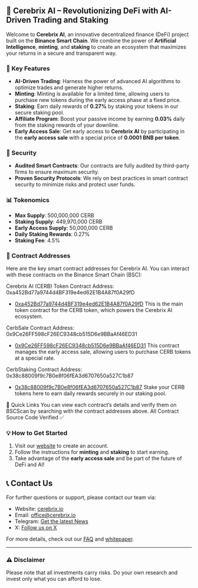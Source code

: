 ## 🧠 Cerebrix AI – Revolutionizing DeFi with AI-Driven Trading and Staking

Welcome to **Cerebrix AI**, an innovative decentralized finance (DeFi) project built on the **Binance Smart Chain**. We combine the power of **Artificial Intelligence**, **minting**, and **staking** to create an ecosystem that maximizes your returns in a secure and transparent way.

### 🚀 Key Features

- **AI-Driven Trading**: Harness the power of advanced AI algorithms to optimize trades and generate higher returns.
- **Minting**: Minting is available for a limited time, allowing users to purchase new tokens during the early access phase at a fixed price.
- **Staking**: Earn daily rewards of **0.27%** by staking your tokens in our secure staking pool.
- **Affiliate Program**: Boost your passive income by earning **0.03%** daily from the staking rewards of your downline.
- **Early Access Sale**: Get early access to **Cerebrix AI** by participating in the **early access sale** with a special price of **0.0001 BNB per token**.

### 🔐 Security

- **Audited Smart Contracts**: Our contracts are fully audited by third-party firms to ensure maximum security.
- **Proven Security Protocols**: We rely on best practices in smart contract security to minimize risks and protect user funds.

### 📊 Tokenomics

- **Max Supply**: 500,000,000 CERB
- **Staking Supply**: 449,970,000 CERB
- **Early Access Supply**: 50,000,000 CERB
- **Daily Staking Rewards**: 0.27%
- **Staking Fee**: 4.5%

### 📜 Contract Addresses
Here are the key smart contract addresses for Cerebrix AI. You can interact with these contracts on the Binance Smart Chain (BSC):

Cerebrix AI (CERB) Token Contract
Address: 0xa452Bd77a9744d4BF319e4ed62E1B4A87f0A29fD
 - [0xa452Bd77a9744d4BF319e4ed62E1B4A87f0A29fD](https://bscscan.com/address/0x38c88009f9c7b0e8f06fea3d6707650a527c1b87#code)
This is the main token contract for the CERB token, which powers the Cerebrix AI ecosystem.

CerbSale Contract
Address: 0x9Ce26FF598cF26EC9348cb515D6e9BBaAf46ED31
 - [0x9Ce26FF598cF26EC9348cb515D6e9BBaAf46ED31](https://bscscan.com/address/0x9Ce26FF598cF26EC9348cb515D6e9BBaAf46ED31#code)
This contract manages the early access sale, allowing users to purchase CERB tokens at a special rate.

CerbStaking Contract
Address: 0x38c88009f9c7B0e8f06fEA3d6707650a527C1b87
 - [0x38c88009f9c7B0e8f06fEA3d6707650a527C1b87](https://bscscan.com/address/0x38c88009f9c7B0e8f06fEA3d6707650a527C1b87#code)
Stake your CERB tokens here to earn daily rewards securely in our staking pool.

🔗 Quick Links
You can view each contract’s details and verify them on BSCScan by searching with the contract addresses above.
All Contract Source Code Verified ✅

### 💡 How to Get Started

1. Visit our [website](https://cerebrix.io) to create an account.
2. Follow the instructions for **minting** and **staking** to start earning.
3. Take advantage of the **early access sale** and be part of the future of DeFi and AI!

## 📞 Contact Us

For further questions or support, please contact our team via:
- Website: [cerebrix.io](https://cerebrix.io)
- Email: office@cerebrix.io
- Telegram: [Get the latest News](https://t.me/CerebrixAI)
- X: [Follow us on X](https://x.com/cerebrixai)

For more details, check out our [FAQ](https://github.com/cerebrixai/faq) and [whitepaper](https://cerebrix.io/whitepaper).

---

### ⚠️ Disclaimer

Please note that all investments carry risks. Do your own research and invest only what you can afford to lose.

